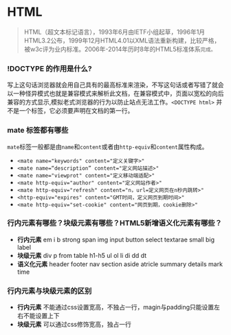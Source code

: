 # HTML

> HTML（超文本标记语言），1993年6月由IETF小组起草，1996年1月HTML3.2公布，1999年12月HTML4.01以XML语法重新构建，比较严格，被w3c评为业内标准。2006年-2014年历时8年的HTML5标准体系`完成。`



### !DOCTYPE 的作用是什么?

写上这句话浏览器就会用自己具有的最高标准来渲染，不写这句话或者写错了就会以一种怪异模式也就是兼容模式来解析此文档，在兼容模式中，页面以宽松的向后兼容的方式显示,模拟老式浏览器的行为以防止站点无法工作。`<DOCTYPE html>` 并不是一个标签，它必须要声明在文档的第一行。

### mate 标签都有哪些

`mate`标签一般都是由`name`和`content`或者由`http-equiv`和`content`属性构成。

- `<mate name="keywords" content="定义关键字>"`
- `<mate name=“description” content="定义网站描述>"`
- `<mate name="viewprot" content="定义移动端适配>"`
- `<mate http-equiv="author" content="定义网站作者>"`
- `<mate http-equiv="refresh" content="n，url=定义网页在n秒内跳转>"`
- `<http-equiv="expires" content="GMT时间，定义网页到期时间>"`
- `<mate http-equiv="set-cookie" content="网页到期，cookie删除>"`

### 行内元素有哪些？块级元素有哪些？HTML5新增语义化元素有哪些？

- **行内元素** em i b strong span img  input button select textarae small big label
- **块级元素** div p from table h1-h5 ul ol li di dd dt  
- **语义化元素** header footer nav  section aside atricle summary details mark time

### 行内元素与块级元素的区别

- **行内元素** 不能通过css设置宽高，不独占一行，magin与padding只能设置左右不能设置上下
- **块级元素** 可以通过css修饰宽高，独占一行

